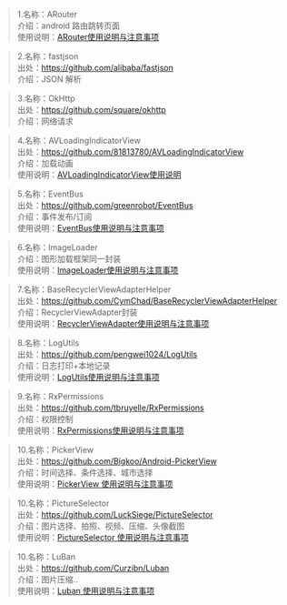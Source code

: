 > 1.名称：ARouter <br>
> 介绍：android 路由跳转页面 <br>
> 使用说明：[ARouter使用说明与注意事项](commonlibrary/README_ARouter.md)<br>
   
     
> 2.名称：fastjson <br>
>出处：https://github.com/alibaba/fastjson <br>
>介绍：JSON 解析 <br>
     
     
>3.名称：OkHttp <br>
>出处：https://github.com/square/okhttp <br>
>介绍：网络请求 <br>    
     
     
>4.名称：AVLoadingIndicatorView <br>
>出处：https://github.com/81813780/AVLoadingIndicatorView <br>
>介绍：加载动画 <br>
>使用说明：[AVLoadingIndicatorView使用说明](commonlibrary/README_LoadingView.md)<br>   
     
     
>5.名称：EventBus <br>
>出处：https://github.com/greenrobot/EventBus <br>
>介绍：事件发布/订阅 <br>
>使用说明：[EventBus使用说明与注意事项](commonlibrary/README_EventBus.md)

>6.名称：ImageLoader <br>
>介绍：图形加载框架同一封装 <br>
>使用说明：[ImageLoader使用说明与注意事项](../commonlibrary/README_ImageLoader.md)
   
>7.名称：BaseRecyclerViewAdapterHelper <br>
>出处：https://github.com/CymChad/BaseRecyclerViewAdapterHelper <br>
>介绍：RecyclerViewAdapter封装 <br>
>使用说明：[RecyclerViewAdapter使用说明与注意事项](commonlibrary/README_BaseRecyclerViewAdapter.md)

>8.名称：LogUtils <br>
>出处：https://github.com/pengwei1024/LogUtils <br>
>介绍：日志打印+本地记录  <br>
>使用说明：[LogUtils使用说明与注意事项](commonlibrary/README_LogUtils.md)

>9.名称：RxPermissions <br>
>出处：https://github.com/tbruyelle/RxPermissions <br>
>介绍：权限控制  <br>
>使用说明：[RxPermissions使用说明与注意事项](commonlibrary/README_RxPermissions.md)
  
>10.名称：PickerView <br>
>出处：https://github.com/Bigkoo/Android-PickerView    <br>
>介绍：时间选择、条件选择、城市选择  <br>
>使用说明：[PickerView 使用说明与注意事项](commonlibrary/README_PickerView.md)

>10.名称：PictureSelector <br>
>出处：https://github.com/LuckSiege/PictureSelector   <br>
>介绍：图片选择、拍照、视频、压缩、头像截图  <br>
>使用说明：[PictureSelector 使用说明与注意事项](commonlibrary/README_PickerView.md)

>10.名称：LuBan <br>
>出处：https://github.com/Curzibn/Luban   <br>
>介绍：图片压缩..  <br>
>使用说明：[Luban 使用说明与注意事项](commonlibrary/README_LuBan.md)

